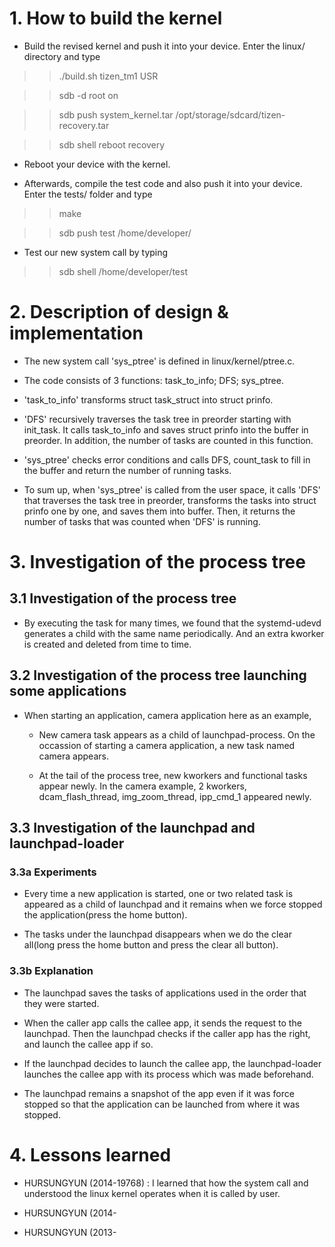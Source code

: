 
# 1. How to build the kernel

* Build the revised kernel and push it into your device. Enter the linux/ directory and type


>>  ./build.sh tizen_tm1 USR

>>  sdb -d root on

>>  sdb push system_kernel.tar /opt/storage/sdcard/tizen-recovery.tar

>>  sdb shell reboot recovery

* Reboot your device with the kernel.

* Afterwards, compile the test code and also push it into your device. Enter the tests/ folder and type

>>  make

>>  sdb push test /home/developer/

* Test our new system call by typing

>>  sdb shell /home/developer/test


# 2. Description of design & implementation

* The new system call 'sys\_ptree' is defined in linux/kernel/ptree.c.

* The code consists of 3 functions:
  task\_to\_info; DFS; sys\_ptree.

 + 'task\_to\_info' transforms struct task\_struct into struct prinfo.

 + 'DFS' recursively traverses the task tree in preorder starting with init\_task. It calls task\_to\_info and saves struct prinfo into the buffer in preorder. In addition, the number of tasks are counted in this function.

 + 'sys\_ptree' checks error conditions and calls DFS, count\_task to fill in the buffer and return the number of running tasks.

* To sum up, when 'sys\_ptree' is called from the user space, it calls 'DFS' that traverses the task tree in preorder, transforms the tasks into struct prinfo one by one, and saves them into buffer. Then, it returns the number of tasks that was counted when 'DFS' is running.

# 3. Investigation of the process tree

## 3.1 Investigation of the process tree
	
* By executing the task for many times, we found that the systemd-udevd generates a child with the same name periodically. And an extra kworker is created and deleted from time to time.

## 3.2 Investigation of the process tree launching some applications

* When starting an application, camera application here as an example, 

  * New camera task appears as a child of launchpad-process. On the occassion of starting a camera application, a new task named camera appears.  

  * At the tail of the process tree, new kworkers and functional tasks appear newly. In the camera example, 2 kworkers, dcam\_flash_thread, img\_zoom\_thread, ipp\_cmd\_1 appeared newly.

## 3.3 Investigation of the launchpad and launchpad-loader

### 3.3a Experiments

 * Every time a new application is started, one or two related task is appeared as a child of launchpad and it remains when we force stopped the application(press the home button).

 * The tasks under the launchpad disappears when we do the clear all(long press the home button and press the clear all button). 

### 3.3b Explanation

* The launchpad saves the tasks of applications used in the order that they were started. 

* When the caller app calls the callee app, it sends the request to the launchpad. Then the launchpad checks if the caller app has the right, and launch the callee app if so. 

* If the launchpad decides to launch the callee app, the launchpad-loader launches the callee app with its process which was made beforehand.

* The launchpad remains a snapshot of the app even if it was force stopped so that the application can be launched from where it was stopped.


# 4. Lessons learned

* HURSUNGYUN (2014-19768) : I learned that how the system call and understood the linux kernel operates when it is called by user. 

* HURSUNGYUN (2014-

* HURSUNGYUN (2013-
